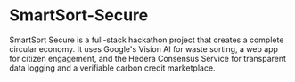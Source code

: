 # SmartSort-Secure
SmartSort Secure is a full-stack hackathon project that creates a complete circular economy. It uses Google's Vision AI for waste sorting, a web app for citizen engagement, and the Hedera Consensus Service for transparent data logging and a verifiable carbon credit marketplace.
